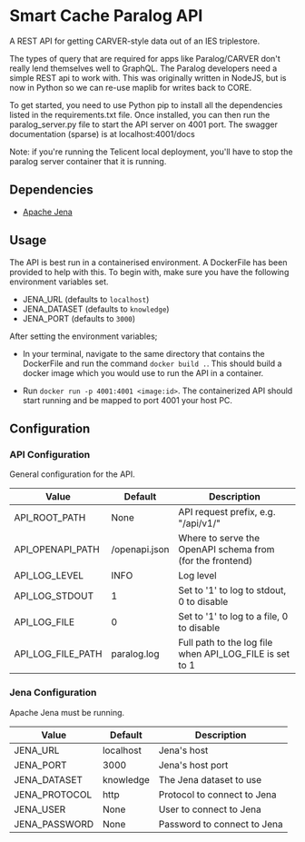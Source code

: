 # Smart Cache Paralog API

A REST API for getting CARVER-style data out of an IES triplestore.

The types of query that are required for apps like Paralog/CARVER don't really lend themselves well to GraphQL. The Paralog developers need a simple REST api to work with. This was originally written in NodeJS, but is now in Python so we can re-use maplib for writes back to CORE.

To get started, you need to use Python pip to install all the dependencies listed in the requirements.txt file. Once installed, you can then run the paralog_server.py file to start the API server on 4001 port. The swagger documentation (sparse) is at localhost:4001/docs

Note: if you're running the Telicent local deployment, you'll have to stop the paralog server container that it is running.

## Dependencies

- [Apache Jena](https://jena.apache.org/download/index.cgi)

## Usage

The API is best run in a containerised environment. A DockerFile has been provided to help with this. To begin with, make sure you have the following environment variables set.

- JENA_URL (defaults to `localhost`)
- JENA_DATASET (defaults to `knowledge`)  
- JENA_PORT (defaults to `3000`)

After setting the environment variables; 

- In your terminal, navigate to the same directory that contains the DockerFile and run the command `docker build .`. This should build a docker image which you would use to run the API in a container.

- Run `docker run -p 4001:4001 <image:id>`. The containerized API should start running and be mapped to port 4001 your host PC.

## Configuration

### API Configuration

General configuration for the API.

| Value               | Default       | Description                                                |
|---------------------|---------------|------------------------------------------------------------|
| API_ROOT_PATH       | None          | API request prefix, e.g. "/api/v1/"                        |
| API_OPENAPI_PATH    | /openapi.json | Where to serve the OpenAPI schema from (for the frontend)  |
| API_LOG_LEVEL       | INFO          | Log level                                                  |
| API_LOG_STDOUT      | 1             | Set to '1' to log to stdout, 0 to disable                  |
| API_LOG_FILE        | 0             | Set to '1' to log to a file, 0 to disable                  |
| API_LOG_FILE_PATH   | paralog.log   | Full path to the log file when API_LOG_FILE is set to 1    |


### Jena Configuration

Apache Jena must be running.

| Value          | Default   | Description                 |
|----------------|-----------|-----------------------------|
| JENA_URL       | localhost | Jena's host                 |
| JENA_PORT      | 3000      | Jena's host port            |
| JENA_DATASET   | knowledge | The Jena dataset to use     |
| JENA_PROTOCOL  | http      | Protocol to connect to Jena |
| JENA_USER      | None      | User to connect to Jena     |
| JENA_PASSWORD  | None      | Password to connect to Jena |
